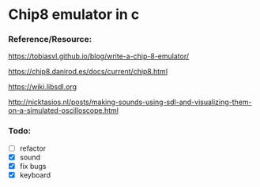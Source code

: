# Chip8 emulator in c

### Reference/Resource:

https://tobiasvl.github.io/blog/write-a-chip-8-emulator/

https://chip8.danirod.es/docs/current/chip8.html

https://wiki.libsdl.org

http://nicktasios.nl/posts/making-sounds-using-sdl-and-visualizing-them-on-a-simulated-oscilloscope.html


### Todo:

- [ ] refactor
- [x] sound
- [x] fix bugs 
- [x] keyboard
